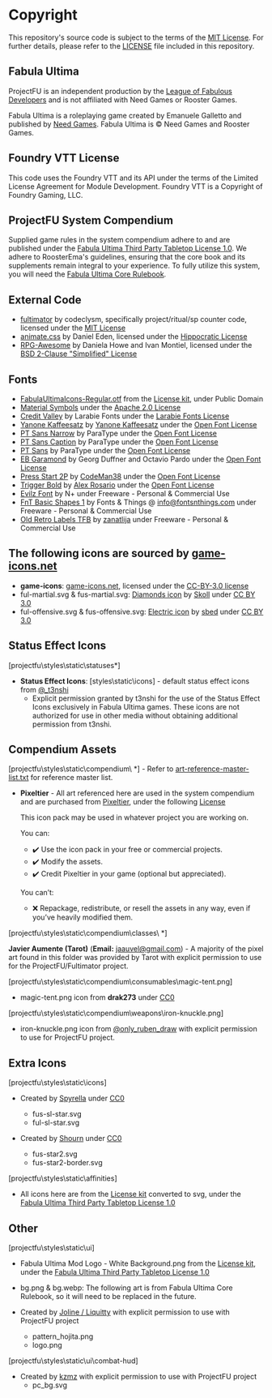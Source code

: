 # Copyright

This repository's source code is subject to the terms of the [MIT License](https://github.com/League-of-Fabulous-Developers/FoundryVTT-Fabula-Ultima/blob/main/LICENSE.md). For further details, please refer to the [LICENSE](https://github.com/League-of-Fabulous-Developers/FoundryVTT-Fabula-Ultima/blob/main/LICENSE.md) file included in this repository.

## Fabula Ultima

ProjectFU is an independent production by the [League of Fabulous Developers](https://github.com/League-of-Fabulous-Developers) and is not affiliated with Need Games or Rooster Games.

Fabula Ultima is a roleplaying game created by Emanuele Galletto and published by [Need Games](https://www.needgames.it/). Fabula Ultima is © Need Games and Rooster Games.

## Foundry VTT License

This code uses the Foundry VTT and its API under the terms of the Limited License Agreement for Module Development. Foundry VTT is a Copyright of Foundry Gaming, LLC.

## ProjectFU System Compendium

Supplied game rules in the system compendium adhere to and are published under the [Fabula Ultima Third Party Tabletop License 1.0](https://need.games/wp-content/uploads/2024/06/Fabula-Ultima-Third-Party-Tabletop-License-1.0.pdf). We adhere to RoosterEma's guidelines, ensuring that the core book and its supplements remain integral to your experience. To fully utilize this system, you will need the [Fabula Ultima Core Rulebook](https://www.needgames.it/fabula-ultima-en/).

## External Code

- [fultimator](https://github.com/codeclysm/fultimator) by codeclysm, specifically project/ritual/sp counter code, licensed under the [MIT License](https://github.com/codeclysm/fultimator/blob/main/LICENSE.md)
- [animate.css](https://animate.style/) by Daniel Eden, licensed under the [Hippocratic License](https://github.com/animate-css/animate.css/blob/main/LICENSE-HIPPOCRATIC)
- [RPG-Awesome](https://nagoshiashumari.github.io/Rpg-Awesome/) by Daniela Howe and Ivan Montiel, licensed under the [BSD 2-Clause "Simplified" License](https://github.com/NagoshiAshumari/Rpg-Awesome/blob/master/LICENSE)

## Fonts

- [FabulaUltimaIcons-Regular.otf](https://need.games/wp-content/uploads/2024/06/Fabula-Ultima-Third-Party-Tabletop-License-Kit.zip) from the [License kit](https://need.games/wp-content/uploads/2024/06/Fabula-Ultima-Third-Party-Tabletop-License-Kit.zip), under Public Domain
- [Material Symbols](https://developers.google.com/fonts/) under the [Apache 2.0 License](https://www.apache.org/licenses/LICENSE-2.0)
- [Credit Valley](https://www.fontsquirrel.com/fonts/credit-valley) by Larabie Fonts under the [Larabie Fonts License](https://www.fontsquirrel.com/license/Credit-Valley)
- [Yanone Kaffeesatz](https://fonts.google.com/specimen/Yanone+Kaffeesatz) by [Yanone Kaffeesatz](https://github.com/yanone/kaffeesatz) under the [Open Font License](https://openfontlicense.org/)
- [PT Sans Narrow](https://fonts.google.com/specimen/PT+Sans+Narrow) by ParaType under the [Open Font License](https://openfontlicense.org/)
- [PT Sans Caption](https://fonts.google.com/specimen/PT+Sans+Caption) by ParaType under the [Open Font License](https://openfontlicense.org/)
- [PT Sans](https://fonts.google.com/specimen/PT+Sans) by ParaType under the [Open Font License](https://openfontlicense.org/)
- [EB Garamond](https://fonts.google.com/specimen/EB+Garamond) by Georg Duffner and Octavio Pardo under the [Open Font License](https://openfontlicense.org/)
- [Press Start 2P](https://fonts.google.com/specimen/Press+Start+2P) by [CodeMan38](https://fonts.google.com/?query=CodeMan38) under the [Open Font License](https://openfontlicense.org/)
- [Trigger Bold](https://fontstruct.com/fontstructions/show/465137/trigger_bold) by [Alex Rosario](https://fontstruct.com/fontstructors/60479/neologix) under the [Open Font License](https://openfontlicense.org/)
- [Evilz Font](https://www.fontspace.com/evilz-font-f4530) by N+ under Freeware - Personal & Commercial Use
- [FnT Basic Shapes 1](https://www.fonts4free.net/fnt-basic-shapes-1-font.html) by Fonts & Things @ <info@fontsnthings.com> under Freeware - Personal & Commercial Use
- [Old Retro Labels TFB](https://www.dafont.com/old-retro-labels-tfb.font) by [zanatlija](https://www.dafont.com/kaiser-zhar-khan.d2400) under Freeware - Personal & Commercial Use

## The following icons are sourced by [game-icons.net](https://game-icons.net)

- **game-icons**: [game-icons.net](https://game-icons.net), licensed under the [CC-BY-3.0 license](https://creativecommons.org/licenses/by/3.0/)
- ful-martial.svg & fus-martial.svg: [Diamonds icon](https://game-icons.net/1x1/skoll/diamonds.html '‌') by [Skoll](https://game-icons.net/ '‌') under [CC BY 3.0](http://creativecommons.org/licenses/by/3.0/ '‌')
- ful-offensive.svg & fus-offensive.svg: [Electric icon](https://game-icons.net/1x1/sbed/electric.html '‌') by [sbed](http://opengameart.org/content/95-game-icons '‌') under [CC BY 3.0](http://creativecommons.org/licenses/by/3.0/ '‌')

## Status Effect Icons

[projectfu\styles\static\statuses*]

- **Status Effect Icons**: [styles\static\icons] - default status effect icons from [@\_t3nshi](https://twitter.com/_t3nshi)
  - Explicit permission granted by t3nshi for the use of the Status Effect Icons exclusively in Fabula Ultima games. These icons are not authorized for use in other media without obtaining additional permission from t3nshi.

## Compendium Assets

[projectfu\styles\static\compendium\  *]  - Refer to [art-reference-master-list.txt](https://github.com/League-of-Fabulous-Developers/FoundryVTT-Fabula-Ultima/tree/main/styles/static/compendium/art-reference-master-list.txt) for reference master list.

- **Pixeltier** - All art referenced here are used in the system compendium and are purchased from [Pixeltier](https://itch.io/s/39748/pixeltiers-complete-asset-bundle), under the following [License](https://github.com/League-of-Fabulous-Developers/FoundryVTT-Fabula-Ultima/tree/main/styles/static/compendium/license.txt)

  This icon pack may be used in whatever project you are working on.

  You can:

  - ✔️ Use the icon pack in your free or commercial projects.
  - ✔️ Modify the assets.
  - ✔️ Credit Pixeltier in your game (optional but appreciated).

  You can’t:

  - ❌ Repackage, redistribute, or resell the assets in any way, even if you’ve heavily modified them.

[projectfu\styles\static\compendium\classes\ *]

**Javier Aumente (Tarot)** (**Email:** <jaauvel@gmail.com>) - A majority of the pixel art found in this folder was provided by Tarot with explicit permission to use for the ProjectFU/Fultimator project.

[projectfu\styles\static\compendium\consumables\magic-tent.png]

- magic-tent.png icon from **drak273** under [CC0](https://creativecommons.org/public-domain/cc0/ '‌')

[projectfu\styles\static\compendium\weapons\iron-knuckle.png]

- iron-knuckle.png icon from [@only_ruben_draw](https://x.com/Only_Ruben_Draw) with explicit permission to use for ProjectFU project.

## Extra Icons

[projectfu\styles\static\icons]

- Created by [Spyrella](https://github.com/spyrella '‌') under [CC0](https://creativecommons.org/public-domain/cc0/ '‌')
  - fus-sl-star.svg
  - ful-sl-star.svg

- Created by [Shourn](https://github.com/Shourn '‌') under [CC0](https://creativecommons.org/public-domain/cc0/)
  - fus-star2.svg
  - fus-star2-border.svg

[projectfu\styles\static\affinities]

- All icons here are from the [License kit](https://need.games/wp-content/uploads/2024/06/Fabula-Ultima-Third-Party-Tabletop-License-Kit.zip) converted to svg, under the [Fabula Ultima Third Party Tabletop License 1.0](https://need.games/wp-content/uploads/2024/06/Fabula-Ultima-Third-Party-Tabletop-License-1.0.pdf)

## Other

[projectfu\styles\static\ui]

- Fabula Ultima Mod Logo - White Background.png from the [License kit](https://need.games/wp-content/uploads/2024/06/Fabula-Ultima-Third-Party-Tabletop-License-Kit.zip), under the [Fabula Ultima Third Party Tabletop License 1.0](https://need.games/wp-content/uploads/2024/06/Fabula-Ultima-Third-Party-Tabletop-License-1.0.pdf)
- bg.png & bg.webp: The following art is from Fabula Ultima Core Rulebook, so it will need to be replaced in the future.

- Created by [Joline / Liquitty]('') with explicit permission to use with ProjectFU project
  - pattern_hojita.png
  - logo.png

[projectfu\styles\static\ui\combat-hud]

- Created by [kzmz](https://github.com/KzMz) with explicit permission to use with ProjectFU project
  - pc_bg.svg
